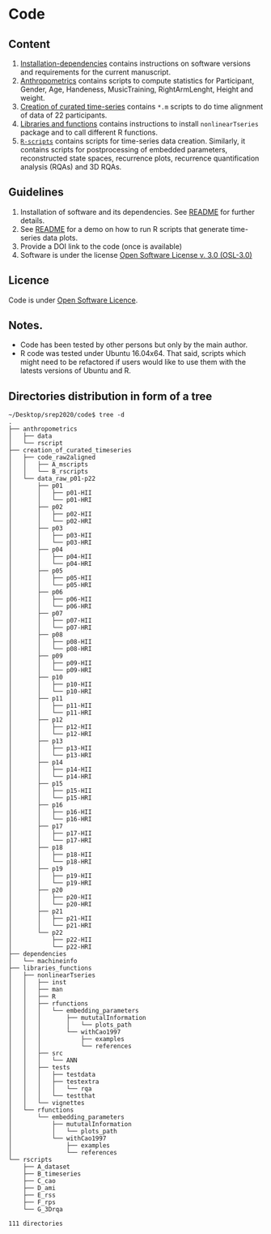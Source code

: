 # Code
## Content 
1. [Installation-dependencies](installation-dependencies/README.md) contains instructions on software versions and requirements for the current manuscript.
2. [Anthropometrics](anthropometrics/README.md) contains scripts to compute statistics for Participant, Gender, Age, Handeness, MusicTraining, RightArmLenght, Height and weight.
3. [Creation of curated time-series](creation_of_curated_timeseries/README.md) contains `*.m` scripts to do time alignment of data of 22 participants.
4. [Libraries and functions](libraries_functions/README.md) contains instructions to install `nonlinearTseries` package and to call different R functions.
5. [`R-scripts`](rscripts/README.md) contains scripts for time-series data creation. 
   Similarly, it contains scripts for postprocessing of embedded parameters, reconstructed state spaces, recurrence plots, recurrence quantification analysis (RQAs) and 3D RQAs.

## Guidelines 
1. Installation of software and its dependencies. See [README](installation-dependencies/README.md) for further details.
2. See [README](rscripts/B_timeseries/README.md) for a demo on how to run R scripts that generate time-series data plots.    
3. Provide a DOI link to the code (once is available)
4. Software is under the license [Open Software License v. 3.0 (OSL-3.0)](OSL-3.0.md)

## Licence
Code is under [Open Software Licence](OSL-3.0.md).

## Notes.
* Code has been tested by other persons but only by the main author.
* R code was tested under Ubuntu 16.04x64. That said, scripts which might need to be refactored if users would like to use them with the latests versions of Ubuntu and R.

## Directories distribution in form of a tree
```
~/Desktop/srep2020/code$ tree -d
.
├── anthropometrics
│   ├── data
│   └── rscript
├── creation_of_curated_timeseries
│   ├── code_raw2aligned
│   │   ├── A_mscripts
│   │   └── B_rscripts
│   └── data_raw_p01-p22
│       ├── p01
│       │   ├── p01-HII
│       │   └── p01-HRI
│       ├── p02
│       │   ├── p02-HII
│       │   └── p02-HRI
│       ├── p03
│       │   ├── p03-HII
│       │   └── p03-HRI
│       ├── p04
│       │   ├── p04-HII
│       │   └── p04-HRI
│       ├── p05
│       │   ├── p05-HII
│       │   └── p05-HRI
│       ├── p06
│       │   ├── p06-HII
│       │   └── p06-HRI
│       ├── p07
│       │   ├── p07-HII
│       │   └── p07-HRI
│       ├── p08
│       │   ├── p08-HII
│       │   └── p08-HRI
│       ├── p09
│       │   ├── p09-HII
│       │   └── p09-HRI
│       ├── p10
│       │   ├── p10-HII
│       │   └── p10-HRI
│       ├── p11
│       │   ├── p11-HII
│       │   └── p11-HRI
│       ├── p12
│       │   ├── p12-HII
│       │   └── p12-HRI
│       ├── p13
│       │   ├── p13-HII
│       │   └── p13-HRI
│       ├── p14
│       │   ├── p14-HII
│       │   └── p14-HRI
│       ├── p15
│       │   ├── p15-HII
│       │   └── p15-HRI
│       ├── p16
│       │   ├── p16-HII
│       │   └── p16-HRI
│       ├── p17
│       │   ├── p17-HII
│       │   └── p17-HRI
│       ├── p18
│       │   ├── p18-HII
│       │   └── p18-HRI
│       ├── p19
│       │   ├── p19-HII
│       │   └── p19-HRI
│       ├── p20
│       │   ├── p20-HII
│       │   └── p20-HRI
│       ├── p21
│       │   ├── p21-HII
│       │   └── p21-HRI
│       └── p22
│           ├── p22-HII
│           └── p22-HRI
├── dependencies
│   └── machineinfo
├── libraries_functions
│   ├── nonlinearTseries
│   │   ├── inst
│   │   ├── man
│   │   ├── R
│   │   ├── rfunctions
│   │   │   └── embedding_parameters
│   │   │       ├── mututalInformation
│   │   │       │   └── plots_path
│   │   │       └── withCao1997
│   │   │           ├── examples
│   │   │           └── references
│   │   ├── src
│   │   │   └── ANN
│   │   ├── tests
│   │   │   ├── testdata
│   │   │   ├── testextra
│   │   │   │   └── rqa
│   │   │   └── testthat
│   │   └── vignettes
│   └── rfunctions
│       └── embedding_parameters
│           ├── mututalInformation
│           │   └── plots_path
│           └── withCao1997
│               ├── examples
│               └── references
└── rscripts
    ├── A_dataset
    ├── B_timeseries
    ├── C_cao
    ├── D_ami
    ├── E_rss
    ├── F_rps
    └── G_3Drqa

111 directories
```
